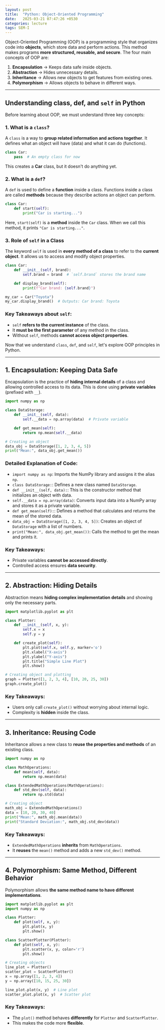 ```yaml
---
layout: post
title:  "Python: Object-Oriented Programming"
date:   2025-03-21 07:47:26 +0530
categories: lecture
tags: SEM-I
---
```



Object-Oriented Programming (OOP) is a programming style that organizes code into **objects**, which store data and perform actions. This method makes programs **more structured, reusable, and secure**. The four main concepts of OOP are:

1. **Encapsulation** → Keeps data safe inside objects.
2. **Abstraction** → Hides unnecessary details.
3. **Inheritance** → Allows new objects to get features from existing ones.
4. **Polymorphism** → Allows objects to behave in different ways.

---

## Understanding **class**, **def**, and `self` in Python
Before learning about OOP, we must understand three key concepts:

### **1. What is a `class`?**
A `class` is a way to **group related information and actions together**. It defines what an object will have (data) and what it can do (functions).

```python
class Car:
    pass  # An empty class for now
```
This creates a **Car** class, but it doesn't do anything yet.

### **2. What is a `def`?**
A `def` is used to define a **function** inside a class. Functions inside a class are called **methods** because they describe actions an object can perform.

```python
class Car:
    def start(self):
        print("Car is starting...")
```
Here, `start(self)` is a **method** inside the `Car` class. When we call this method, it prints `"Car is starting..."`.

### **3. Role of `self` in a Class**
The keyword `self` is used in **every method of a class** to refer to the **current object**. It allows us to access and modify object properties.

```python
class Car:
    def __init__(self, brand):
        self.brand = brand  # `self.brand` stores the brand name

    def display_brand(self):
        print(f"Car brand: {self.brand}")

my_car = Car("Toyota")
my_car.display_brand()  # Outputs: Car brand: Toyota
```
### **Key Takeaways about `self`:**
- `self` **refers to the current instance** of the class.
- It **must be the first parameter** of any method in the class.
- Without `self`, methods **cannot access object properties**.

Now that we understand `class`, `def`, and `self`, let's explore OOP principles in Python.

---

## 1. Encapsulation: Keeping Data Safe
Encapsulation is the practice of **hiding internal details** of a class and allowing controlled access to its data. This is done using **private variables** (prefixed with `__`).

```python
import numpy as np

class DataStorage:
    def __init__(self, data):
        self.__data = np.array(data)  # Private variable

    def get_mean(self):
        return np.mean(self.__data)

# Creating an object
data_obj = DataStorage([1, 2, 3, 4, 5])
print("Mean:", data_obj.get_mean())
```
### **Detailed Explanation of Code:**
- `import numpy as np`: Imports the NumPy library and assigns it the alias `np`.
- `class DataStorage:`: Defines a new class named `DataStorage`.
- `def __init__(self, data):`: This is the constructor method that initializes an object with data.
- `self.__data = np.array(data)`: Converts input data into a NumPy array and stores it as a private variable.
- `def get_mean(self):`: Defines a method that calculates and returns the mean of the stored data.
- `data_obj = DataStorage([1, 2, 3, 4, 5])`: Creates an object of `DataStorage` with a list of numbers.
- `print("Mean:", data_obj.get_mean())`: Calls the method to get the mean and prints it.

### **Key Takeaways:**
- Private variables **cannot be accessed directly**.
- Controlled access ensures **data security**.

---

## 2. Abstraction: Hiding Details
Abstraction means **hiding complex implementation details** and showing only the necessary parts.

```python
import matplotlib.pyplot as plt

class Plotter:
    def __init__(self, x, y):
        self.x = x
        self.y = y

    def create_plot(self):
        plt.plot(self.x, self.y, marker='o')
        plt.xlabel("X-axis")
        plt.ylabel("Y-axis")
        plt.title("Simple Line Plot")
        plt.show()

# Creating object and plotting
graph = Plotter([1, 2, 3, 4], [10, 20, 25, 30])
graph.create_plot()
```
### **Key Takeaways:**
- Users only call `create_plot()` without worrying about internal logic.
- Complexity is **hidden** inside the class.

---

## 3. Inheritance: Reusing Code
Inheritance allows a new class to **reuse the properties and methods** of an existing class.

```python
import numpy as np

class MathOperations:
    def mean(self, data):
        return np.mean(data)

class ExtendedMathOperations(MathOperations):
    def std_dev(self, data):
        return np.std(data)

# Creating object
math_obj = ExtendedMathOperations()
data = [10, 20, 30, 40]
print("Mean:", math_obj.mean(data))
print("Standard Deviation:", math_obj.std_dev(data))
```
### **Key Takeaways:**
- `ExtendedMathOperations` **inherits** from `MathOperations`.
- It **reuses** the `mean()` method and adds a new `std_dev()` method.

---

## 4. Polymorphism: Same Method, Different Behavior
Polymorphism allows **the same method name to have different implementations**.

```python
import matplotlib.pyplot as plt
import numpy as np

class Plotter:
    def plot(self, x, y):
        plt.plot(x, y)
        plt.show()

class ScatterPlotter(Plotter):
    def plot(self, x, y):
        plt.scatter(x, y, color='r')
        plt.show()

# Creating objects
line_plot = Plotter()
scatter_plot = ScatterPlotter()
x = np.array([1, 2, 3, 4])
y = np.array([10, 15, 25, 30])

line_plot.plot(x, y)  # Line plot
scatter_plot.plot(x, y)  # Scatter plot
```
### **Key Takeaways:**
- The `plot()` method behaves **differently** for `Plotter` and `ScatterPlotter`.
- This makes the code more **flexible**.
